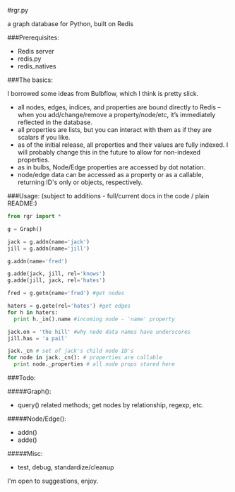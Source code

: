 #rgr.py

a graph database for Python, built on Redis


###Prerequisites:

- Redis server
- redis.py
- redis_natives

###The basics:

I borrowed some ideas from Bulbflow, which I think is pretty slick.

- all nodes, edges, indices, and properties are bound directly to Redis – when you add/change/remove a property/node/etc, it’s immediately reflected in the database.
- all properties are lists, but you can interact with them as if they are scalars if you like.
- as of the initial release, all properties and their values are fully indexed. I will probably change this in the future to allow for non-indexed properties.
- as in bulbs, Node/Edge properties are accessed by dot notation.
- node/edge data can be accessed as a property or as a callable, returning ID's only or objects, respectively.

###Usage: 
(subject to additions - full/current docs in the code / plain README:)

```python
from rgr import *

g = Graph()

jack = g.addn(name='jack')
jill = g.addn(name='jill')

g.addn(name='fred')

g.adde(jack, jill, rel='knows')
g.adde(jill, jack, rel='hates')

fred = g.getn(name='fred') #get nodes

haters = g.gete(rel='hates') #get edges
for h in haters:
  print h._in().name #incoming node - 'name' property

jack.on = 'the hill' #why node data names have underscores
jill.has = 'a pail'

jack._cn # set of jack's child node ID's
for node in jack._cn(): # properties are callable
  print node._properties # all node props stored here

```
###Todo:

#####Graph():
- query() related methods; get nodes by relationship, regexp, etc. 

#####Node/Edge(): 
- addn()
- adde()

#####Misc:
- test, debug, standardize/cleanup


I'm open to suggestions, enjoy.